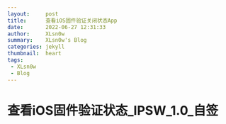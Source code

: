 ```yaml
---
layout:     post
title:      查看iOS固件验证关闭状态App
date:       2022-06-27 12:31:33
author:     XLsn0w
summary:    XLsn0w's Blog
categories: jekyll
thumbnail:  heart
tags:
 - XLsn0w
 - Blog
---
```


# 查看iOS固件验证状态_IPSW_1.0_自签



[1]: https://xlsn0w.github.io
